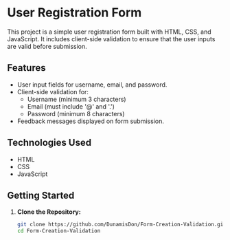 # User Registration Form

This project is a simple user registration form built with HTML, CSS, and JavaScript. It includes client-side validation to ensure that the user inputs are valid before submission.

## Features

- User input fields for username, email, and password.
- Client-side validation for:
  - Username (minimum 3 characters)
  - Email (must include '@' and '.')
  - Password (minimum 8 characters)
- Feedback messages displayed on form submission.

## Technologies Used

- HTML
- CSS
- JavaScript

## Getting Started

1. **Clone the Repository:**

   ```bash
   git clone https://github.com/DunamisDon/Form-Creation-Validation.git
   cd Form-Creation-Validation